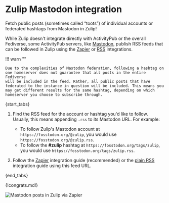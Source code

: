 # Zulip Mastodon integration

Fetch public posts (sometimes called “toots”) of individual accounts or
federated hashtags from Mastodon in Zulip!

While Zulip doesn't integrate directly with ActivityPub or the overall
Fediverse, some ActivityPub servers, like
[Mastodon](https://joinmastodon.org/), publish RSS feeds that can be
followed in Zulip using the [Zapier][1] or [RSS][2] integrations.

!!! warn ""

    Due to the complexities of Mastodon federation, following a hashtag on
    one homeserver does not guarantee that all posts in the entire Fediverse
    will be included in the feed. Rather, all public posts that have
    federated to the instance in question will be included. This means you
    may get different results for the same hashtag, depending on which
    homeserver you choose to subscribe through.

{start_tabs}

1. Find the RSS feed for the account or hashtag you'd like to follow. Usually,
   this means appending `.rss` to its Mastodon URL. For example:

    - To follow Zulip's Mastodon account at `https://fosstodon.org/@zulip`,
    you would use `https://fosstodon.org/@zulip.rss`.
    - To follow the **#zulip** hashtag at `https://fosstodon.org/tags/zulip`,
    you would use `https://fosstodon.org/tags/zulip.rss`.

1. Follow the [Zapier][1] integration guide (recommended) or the [plain RSS][2]
   integration guide using this feed URL.

{end_tabs}

{!congrats.md!}

![Mastodon posts in Zulip via Zapier](/static/images/integrations/mastodon/001.png)

[1]: ./zapier
[2]: ./rss
